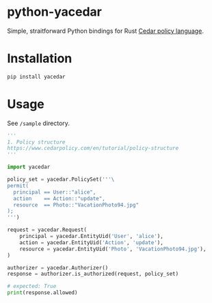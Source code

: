 # python-yacedar

Simple, straitforward Python bindings for Rust [Cedar policy language](https://github.com/cedar-policy/cedar).


# Installation

```bash
pip install yacedar
```

# Usage

See `/sample` directory.

```python
'''
1. Policy structure
https://www.cedarpolicy.com/en/tutorial/policy-structure
'''

import yacedar

policy_set = yacedar.PolicySet('''\
permit(
  principal == User::"alice",
  action    == Action::"update",
  resource  == Photo::"VacationPhoto94.jpg"
);
''')

request = yacedar.Request(
    principal = yacedar.EntityUid('User', 'alice'),
    action = yacedar.EntityUid('Action', 'update'),
    resource = yacedar.EntityUid('Photo', 'VacationPhoto94.jpg'),
)

authorizer = yacedar.Authorizer()
response = authorizer.is_authorized(request, policy_set)

# expected: True
print(response.allowed)
```

